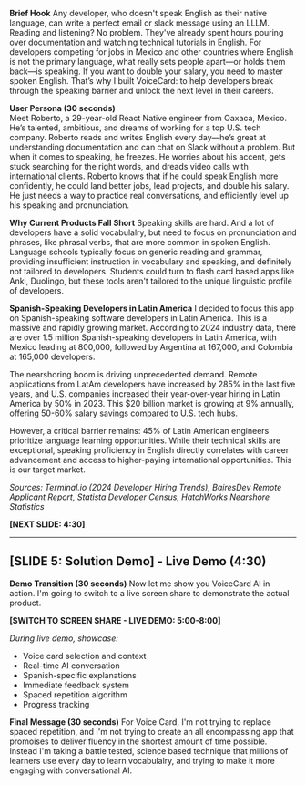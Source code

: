 **Brief Hook** 
Any developer, who doesn't speak English as their native language, can write a perfect email or slack message using an LLLM. Reading and listening? No problem. They've already spent hours pouring over documentation and watching technical tutorials in English. For developers competing for jobs in Mexico and other countries where English is not the primary language, what really sets people apart—or holds them back—is speaking. If you want to double your salary, you need to master spoken English. That’s why I built VoiceCard: to help developers break through the speaking barrier and unlock the next level in their careers.


**User Persona (30 seconds)**  
Meet Roberto, a 29-year-old React Native engineer from Oaxaca, Mexico. He’s talented, ambitious, and dreams of working for a top U.S. tech company. Roberto reads and writes English every day—he’s great at understanding documentation and can chat on Slack without a problem. But when it comes to speaking, he freezes. He worries about his accent, gets stuck searching for the right words, and dreads video calls with international clients. Roberto knows that if he could speak English more confidently, he could land better jobs, lead projects, and double his salary. He just needs a way to practice real conversations, and efficiently level up his speaking and pronunciation.


**Why Current Products Fall Short**
Speaking skills are hard. And a lot of developers have a solid vocabulalry, but need to focus on pronunciation and phrases, like phrasal verbs, that are more common in spoken English. Language schools typically focus on generic reading and grammar, providing insufficient instruction in vocabulary and speaking, and definitely not tailored to developers. Students could turn to flash card based apps like Anki, Duolingo, but these tools aren't tailored to the unique linguistic profile of developers.

**Spanish-Speaking Developers in Latin America**
I decided to focus this app on Spanish-speaking software developers in Latin America. This is a massive and rapidly growing market. According to 2024 industry data, there are over 1.5 million Spanish-speaking developers in Latin America, with Mexico leading at 800,000, followed by Argentina at 167,000, and Colombia at 165,000 developers.

The nearshoring boom is driving unprecedented demand. Remote applications from LatAm developers have increased by 285% in the last five years, and U.S. companies increased their year-over-year hiring in Latin America by 50% in 2023. This $20 billion market is growing at 9% annually, offering 50-60% salary savings compared to U.S. tech hubs.

However, a critical barrier remains: 45% of Latin American engineers prioritize language learning opportunities. While their technical skills are exceptional, speaking proficiency in English directly correlates with career advancement and access to higher-paying international opportunities. This is our target market.

*Sources: Terminal.io (2024 Developer Hiring Trends), BairesDev Remote Applicant Report, Statista Developer Census, HatchWorks Nearshore Statistics*

**[NEXT SLIDE: 4:30]**

---

## [SLIDE 5: Solution Demo] - Live Demo (4:30)

**Demo Transition (30 seconds)**
Now let me show you VoiceCard AI in action. I'm going to switch to a live screen share to demonstrate the actual product.

**[SWITCH TO SCREEN SHARE - LIVE DEMO: 5:00-8:00]**

*During live demo, showcase:*
- Voice card selection and context
- Real-time AI conversation 
- Spanish-specific explanations
- Immediate feedback system
- Spaced repetition algorithm
- Progress tracking


**Final Message (30 seconds)**
For Voice Card, I'm not trying to replace spaced repetition, and I'm not trying to create an all encompassing app that promoises to deliver fluency in the shortest amount of time possible. Instead I'm taking a battle tested, science based technique that millions of learners use every day to learn vocabulalry, and trying to make it more engaging with conversational AI.

